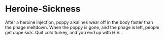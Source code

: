 # Heroine-Sickness
After a heroine injection, poppy alkalines wear off in the body faster than the phage meltdown. When the poppy is gone, and the phage is left, people get dope sick. Quit cold turkey, and you end up with HIV...
